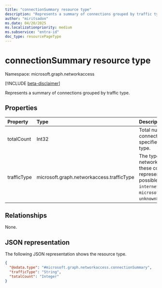 ```yaml
---
title: "connectionSummary resource type"
description: "Represents a summary of connections grouped by traffic type."
author: "miritsadon"
ms.date: 04/20/2025
ms.localizationpriority: medium
ms.subservice: "entra-id"
doc_type: resourcePageType
---
```


# connectionSummary resource type

Namespace: microsoft.graph.networkaccess

[!INCLUDE [beta-disclaimer](../../includes/beta-disclaimer.md)]

Represents a summary of connections grouped by traffic type.

## Properties
|Property|Type|Description|
|:---|:---|:---|
|totalCount|Int32|Total number of connections for the specified traffic type.|
|trafficType|microsoft.graph.networkaccess.trafficType|The type of network traffic these connections represent. The possible values are: `internet`, `private`, `microsoft365`, `all`, `unknownFutureValue`.|

## Relationships
None.

## JSON representation
The following JSON representation shows the resource type.
<!-- {
  "blockType": "resource",
  "@odata.type": "microsoft.graph.networkaccess.connectionSummary"
}
-->
``` json
{
  "@odata.type": "#microsoft.graph.networkaccess.connectionSummary",
  "trafficType": "String",
  "totalCount": "Integer"
}
